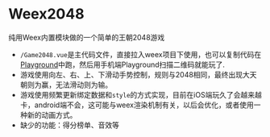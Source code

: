 # Weex2048

纯用Weex内置模块做的一个简单的王朝2048游戏

+ `/Game2048.vue`是主代码文件，直接拉入weex项目下使用，也可以复制代码在[Playground](http://dotwe.org/vue)中跑，然后用手机端Playground扫描二维码就能玩了.
+ 游戏使用向左、右、上、下滑动手势控制，规则与2048相同，最终出现大天朝则为赢，无法滑动则为输。
+ 游戏使用频繁更新绑定数据和`style`的方式实现，目前在iOS端玩久了会越来越卡，android端不会，这可能与weex渲染机制有关，以后会优化，或者使用一种新的动画方式。
+ 缺少的功能：得分榜单、音效等

